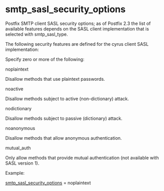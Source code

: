 # smtp_sasl_security_options 

 Postfix SMTP client SASL security options; as of Postfix 2.3
the list of available
features depends on the SASL client implementation that is selected
with smtp_sasl_type.  

 The following security features are defined for the cyrus
client SASL implementation: 


Specify zero or more of the following:




noplaintext

Disallow methods that use plaintext passwords. 

noactive

Disallow methods subject to active (non-dictionary) attack.


nodictionary

Disallow methods subject to passive (dictionary) attack. 

noanonymous

Disallow methods that allow anonymous authentication. 

mutual_auth

Only allow methods that provide mutual authentication (not
available with SASL version 1). 




Example:



<a href="postconf.5.html#smtp_sasl_security_options">smtp_sasl_security_options</a> = noplaintext



